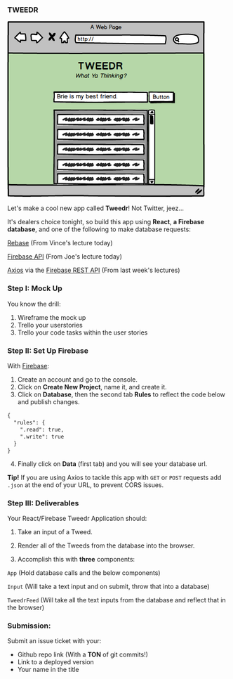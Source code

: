 ### TWEEDR
![Tweedr](tweedr.png)

Let's make a cool new app called **Tweedr**! Not Twitter, jeez...

It's dealers choice tonight, so build this app using **React**, **a Firebase database**, and one of the following to make database requests:

[Rebase](https://github.com/tylermcginnis/re-base) (From Vince's lecture today)

[Firebase API](https://firebase.google.com/docs/reference/js/) (From Joe's lecture today)

[Axios](https://www.npmjs.com/package/axios) via the [Firebase REST API](https://firebase.google.com/docs/reference/rest/database/) (From last week's lectures)

### Step I: Mock Up

You know the drill:

1. Wireframe the mock up
2. Trello your userstories
3. Trello your code tasks within the user stories

### Step II: Set Up Firebase

With [Firebase](https://firebase.google.com/):

1. Create an account and go to the console.
2. Click on **Create New Project**, name it, and create it.
3. Click on **Database**, then the second tab **Rules** to reflect the code below and publish changes.

```
{
  "rules": {
    ".read": true,
    ".write": true
  }
}
```

4. Finally click on **Data** (first tab) and you will see your database url.

**Tip!** If you are using Axios to tackle this app with `GET` or `POST` requests add `.json` at the end of your URL, to prevent CORS issues.

### Step III: Deliverables
Your React/Firebase Tweedr Application should:

1. Take an input of a Tweed.

2. Render all of the Tweeds from the database into the browser.

3. Accomplish this with **three** components:

  `App` (Hold database calls and the below components)

  `Input` (Will take a text input and on submit, throw that into a database)

  `TweedrFeed` (Will take all the text inputs from the database and reflect that in the browser)

### Submission:
Submit an issue ticket with your:
  - Github repo link (With a **TON** of git commits!)
  - Link to a deployed version
  - Your name in the title
